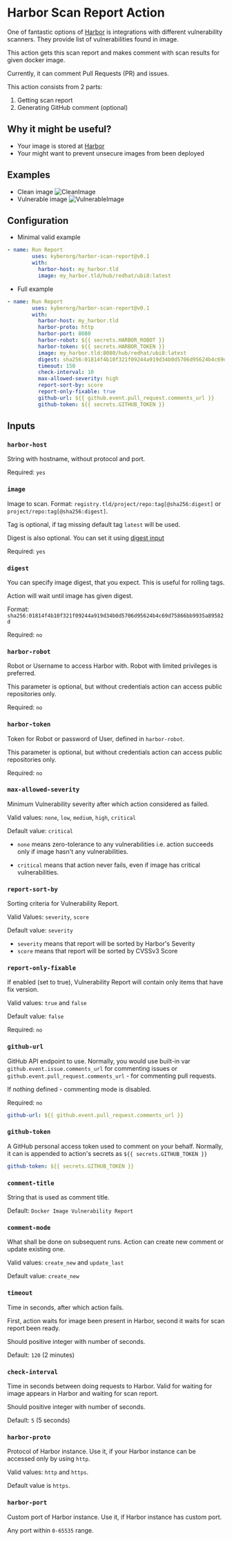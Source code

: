 # Harbor Scan Report Action
One of fantastic options of [Harbor](https://goharbor.io/) is integrations with different vulnerability scanners. 
They provide list of vulnerabilities found in image. 

This action gets this scan report and makes comment with scan results for given docker image.

Currently, it can comment Pull Requests (PR) and issues.

This action consists from 2 parts:
1. Getting scan report
2. Generating GitHub comment (optional)

## Why it might be useful?

* Your image is stored at [Harbor](https://goharbor.io/)
* Your might want to prevent unsecure images from been deployed

## Examples
* Clean image
![CleanImage](clean-image.png?raw=true)
* Vulnerable image
![VulnerableImage](vulnerable-image.png)

## Configuration
* Minimal valid example
```yaml
- name: Run Report
        uses: kyberorg/harbor-scan-report@v0.1
        with:
          harbor-host: my_harbor.tld
          image: my_harbor.tld/hub/redhat/ubi8:latest
```
* Full example
```yaml
- name: Run Report
        uses: kyberorg/harbor-scan-report@v0.1
        with:
          harbor-host: my_harbor.tld
          harbor-proto: http
          harbor-port: 8080
          harbor-robot: ${{ secrets.HARBOR_ROBOT }}
          harbor-token: ${{ secrets.HARBOR_TOKEN }}
          image: my_harbor.tld:8080/hub/redhat/ubi8:latest
          digest: sha256:01814f4b10f321f09244a919d34b0d5706d95624b4c69d75866bb9935a89582d
          timeout: 150
          check-interval: 10
          max-allowed-severity: high
          report-sort-by: score
          report-only-fixable: true
          github-url: ${{ github.event.pull_request.comments_url }}
          github-token: ${{ secrets.GITHUB_TOKEN }}
```

## Inputs
### `harbor-host`
String with hostname, without protocol and port.

Required: `yes`

### `image`
Image to scan. Format: `registry.tld/project/repo:tag[@sha256:digest]` or `project/repo:tag[@sha256:digest]`. 

Tag is optional, if tag missing default tag `latest` will be used.  

Digest is also optional. You can set it using [digest input](#digest)

Required: `yes`

### `digest`

You can specify image digest, that you expect. This is useful for rolling tags.

Action will wait until image has given digest.

Format: `sha256:01814f4b10f321f09244a919d34b0d5706d95624b4c69d75866bb9935a89582d`

Required: `no`

### `harbor-robot`
Robot or Username to access Harbor with. Robot with limited privileges is preferred.

This parameter is optional, but without credentials action can access public repositories only. 

Required: `no`

### `harbor-token`
Token for Robot or password of User,  defined in `harbor-robot`.

This parameter is optional, but without credentials action can access public repositories only.

Required: `no`

### `max-allowed-severity`
Minimum Vulnerability severity after which action considered as failed. 

Valid values: `none`, `low`, `medium`, `high`, `critical`

Default value: `critical`

* `none` means zero-tolerance to any vulnerabilities i.e. action succeeds only if image hasn't any vulnerabilities.

* `critical` means that action never fails, even if image has critical vulnerabilities.

### `report-sort-by`
Sorting criteria for Vulnerability Report. 

Valid Values: `severity`, `score`

Default value: `severity`

* `severity` means that report will be sorted by Harbor's Severity
* `score` means that report will be sorted by CVSSv3 Score

### `report-only-fixable`
If enabled (set to true), Vulnerability Report will contain only items that have fix version.

Valid values: `true` and `false`

Default value: `false`

Required: `no`

### `github-url`
GitHub API endpoint to use. Normally, you would use built-in var `github.event.issue.comments_url` for commenting issues
or `github.event.pull_request.comments_url` - for commenting pull requests.

If nothing defined - commenting mode is disabled.

Required: `no`
```yaml
github-url: ${{ github.event.pull_request.comments_url }}
```

### `github-token`
A GitHub personal access token used to comment on your behalf. 
Normally, it can is appended to action's secrets as `${{ secrets.GITHUB_TOKEN }}`
```yaml
github-token: ${{ secrets.GITHUB_TOKEN }}
```

### `comment-title`
String that is used as comment title.

Default: `Docker Image Vulnerability Report`

### `comment-mode`
What shall be done on subsequent runs. Action can create new comment or update existing one. 

Valid values: `create_new` and `update_last`

Default value: `create_new`

### `timeout`
Time in seconds, after which action fails. 

First, action waits for image been present in Harbor, second it waits for scan report been ready.

Should positive integer with number of seconds.

Default: `120` (2 minutes)

### `check-interval`
Time in seconds between doing requests to Harbor. Valid for waiting for image appears in Harbor and waiting for scan report.

Should positive integer with number of seconds.

Default: `5` (5 seconds)

### `harbor-proto`
Protocol of Harbor instance. Use it, if your Harbor instance can be accessed only by using `http`.

Valid values: `http` and `https`.

Default value is `https`. 

### `harbor-port`
Custom port of Harbor instance. Use it, if Harbor instance has custom port.

Any port within `0-65535` range.
